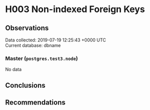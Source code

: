 # H003 Non-indexed Foreign Keys #

## Observations ##
Data collected: 2019-07-19 12:25:43 +0000 UTC  
Current database: dbname  

### Master (`postgres.test3.node`) ###


No data


## Conclusions ##


## Recommendations ##

